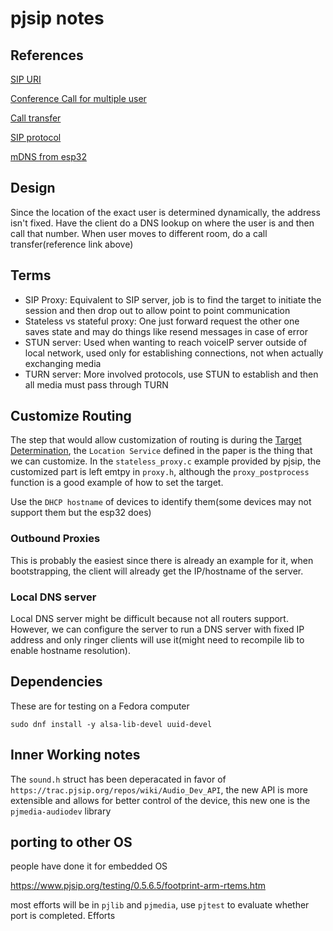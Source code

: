 # pjsip notes

## References

[SIP URI](https://en.wikipedia.org/wiki/SIP_URI_scheme)

[Conference Call for multiple user](https://stackoverflow.com/questions/27501442/how-to-call-group-using-pjsip)

[Call transfer](https://www.pjsip.org/pjsip/docs/html/group__PJSUA__XFER.htm)

[SIP protocol](https://tools.ietf.org/html/rfc3261#section-16.4)

[mDNS from esp32](https://docs.espressif.com/projects/esp-idf/en/latest/api-reference/protocols/mdns.html)

## Design

Since the location of the exact user is determined dynamically, the address isn't fixed. Have the client do a DNS lookup on where the user is and then call that number. When user moves to different room, do a call transfer(reference link above)

## Terms

- SIP Proxy: Equivalent to SIP server, job is to find the target to initiate the session and then drop out to allow point to point communication
- Stateless vs stateful proxy: One just forward request the other one saves state and may do things like resend messages in case of error
- STUN server: Used when wanting to reach voiceIP server outside of local network, used only for establishing connections, not when actually exchanging media
- TURN server: More involved protocols, use STUN to establish and then all media must pass through TURN

## Customize Routing

The step that would allow customization of routing is during the [Target Determination](https://tools.ietf.org/html/rfc3261#section-16.5), the ```Location Service``` defined in the paper is the thing that we can customize. In the ```stateless_proxy.c``` example provided by pjsip, the customized part is left emtpy in ```proxy.h```, although the ```proxy_postprocess``` function is a good example of how to set the target.

Use the ```DHCP hostname``` of devices to identify them(some devices may not support them but the esp32 does)

### Outbound Proxies

This is probably the easiest since there is already an example for it, when bootstrapping, the client will already get the IP/hostname of the server.

### Local DNS server

Local DNS server might be difficult because not all routers support. However, we can configure the server to run a DNS server with fixed IP address and only ringer clients will use it(might need to recompile lib to enable hostname resolution).

## Dependencies

These are for testing on a Fedora computer

```shell
sudo dnf install -y alsa-lib-devel uuid-devel
```

## Inner Working notes

The ```sound.h``` struct has been deperacated in favor of ```https://trac.pjsip.org/repos/wiki/Audio_Dev_API```, the new API is more extensible and allows for better control of the device, this new one is the ```pjmedia-audiodev``` library

## porting to other OS

people have done it for embedded OS

https://www.pjsip.org/testing/0.5.6.5/footprint-arm-rtems.htm

most efforts will be in ```pjlib``` and ```pjmedia```, use ```pjtest``` to evaluate whether port is completed. Efforts 
